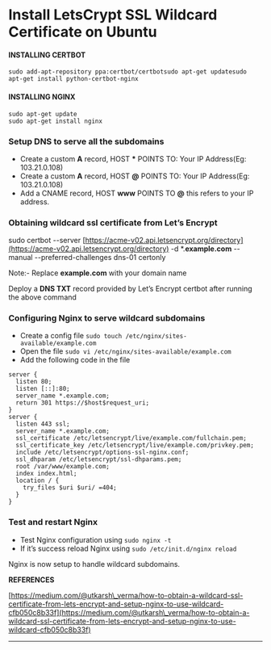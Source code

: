 # Install LetsCrypt SSL Wildcard Certificate on Ubuntu

#### **INSTALLING CERTBOT** <a href="#bkmrk-installing-certbot" id="bkmrk-installing-certbot"></a>

```
sudo add-apt-repository ppa:certbot/certbotsudo apt-get updatesudo apt-get install python-certbot-nginx
```

#### **INSTALLING NGINX** <a href="#bkmrk-installing-nginx" id="bkmrk-installing-nginx"></a>

```
sudo apt-get update
sudo apt-get install nginx
```

### Setup DNS to serve all the subdomains <a href="#bkmrk-setup-dns-to-serve-a" id="bkmrk-setup-dns-to-serve-a"></a>

* Create a custom **A** record, HOST **\*** POINTS TO: Your IP Address(Eg: 103.21.0.108)
* Create a custom **A** record, HOST **@** POINTS TO: Your IP Address(Eg: 103.21.0.108)
* Add a CNAME record, HOST **www** POINTS TO **@** this refers to your IP address.

### Obtaining wildcard ssl certificate from Let’s Encrypt <a href="#bkmrk-obtaining-wildcard-s" id="bkmrk-obtaining-wildcard-s"></a>

sudo certbot --server [https://acme-v02.api.letsencrypt.org/directory](https://acme-v02.api.letsencrypt.org/directory) -d \*.**example.com** --manual --preferred-challenges dns-01 certonly

Note:- Replace **example.com** with your domain name

Deploy a **DNS TXT** record provided by Let’s Encrypt certbot after running the above command

### Configuring Nginx to serve wildcard subdomains <a href="#bkmrk-configuring-nginx-to" id="bkmrk-configuring-nginx-to"></a>

* Create a config file `sudo touch /etc/nginx/sites-available/example.com`
* Open the file `sudo vi /etc/nginx/sites-available/example.com`
* Add the following code in the file

```
server {
  listen 80;
  listen [::]:80;
  server_name *.example.com;
  return 301 https://$host$request_uri;
}
server {
  listen 443 ssl;
  server_name *.example.com;
  ssl_certificate /etc/letsencrypt/live/example.com/fullchain.pem;
  ssl_certificate_key /etc/letsencrypt/live/example.com/privkey.pem;
  include /etc/letsencrypt/options-ssl-nginx.conf;
  ssl_dhparam /etc/letsencrypt/ssl-dhparams.pem;
  root /var/www/example.com;
  index index.html;
  location / {
    try_files $uri $uri/ =404;
  }
}
```

### Test and restart Nginx <a href="#bkmrk-test-and-restart-ngi" id="bkmrk-test-and-restart-ngi"></a>

* Test Nginx configuration using `sudo nginx -t`
* If it’s success reload Nginx using `sudo /etc/init.d/nginx reload`

Nginx is now setup to handle wildcard subdomains.

**REFERENCES**

[https://medium.com/@utkarsh\_verma/how-to-obtain-a-wildcard-ssl-certificate-from-lets-encrypt-and-setup-nginx-to-use-wildcard-cfb050c8b33f](https://medium.com/@utkarsh\_verma/how-to-obtain-a-wildcard-ssl-certificate-from-lets-encrypt-and-setup-nginx-to-use-wildcard-cfb050c8b33f)

***
